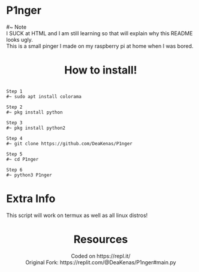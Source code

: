 # P1nger


<div>#~ Note
  <div>I SUCK at HTML and I am still learning so that will explain why this README looks ugly.
    <div>This is a small pinger I made on my raspberry pi at home when I was bored.

<h1 align="center">How to install!</h1>

<pre><code>
<div>Step 1
#~ sudo apt install colorama

<div>Step 2
#~ pkg install python

<div>Step 3
#~ pkg install python2

<div>Step 4
#~ git clone https://github.com/DeaKenas/P1nger

<div>Step 5
#~ cd P1nger

<div>Step 6
#~ python3 P1nger </code></pre>

<h1 align+"center">Extra Info</h1>
<div> This script will work on termux as well as all linux distros!

<center><h1 align+"left">Resources</h1>
<div>Coded on https://repl.it/
  <div>Original Fork: https://replit.com/@DeaKenas/P1nger#main.py
    <center>
